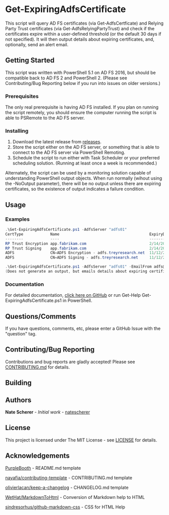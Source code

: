 # Get-ExpiringAdfsCertificate

This script will query AD FS certificates (via Get-AdfsCertficate) and Relying Party Trust certificates (via Get-AdfsRelyingPartyTrust) and check if the certificates expire within a user-defined threshold (or the default 30 days if not specified). It will then output details about expiring certificates, and,  optionally, send an alert email.

## Getting Started

This script was written with PowerShell 5.1 on AD FS 2016, but should be compatible back to AD FS 2 and PowerShell 2. (Please see Contributing/Bug Reporting below if you run into issues on older versions.)

### Prerequisites

The only real prerequisite is having AD FS installed. If you plan on running the script remotely, you should ensure the computer running the script is able to PSRemote to the AD FS server.

### Installing

1. Download the latest release from [releases](../../releases).
1. Store the script either on the AD FS server, or something that is able to connect to the AD FS server via PowerShell Remoting.
1. Schedule the script to run either with Task Scheduler or your preferred scheduling solution. (Running at least once a week is recommended.)

Alternately, the script can be used by a monitoring solution capable of understanding PowerShell output objects. When run normally (wihout using the -NoOutput parameter), there will be no output unless there are expiring certificates, so the existence of output indicates a failure condition.

## Usage

### Examples

```PowerShell
.\Get-ExpiringAdfsCertificate.ps1 -AdfsServer "adfs01"
CertType            Name                                        ExpiryDate
--------            ----                                        ----------
RP Trust Encryption app.fabrikam.com                            2/14/2018 8:31:43 AM
RP Trust Signing    app.fabrikam.com                            2/14/2018 8:31:43 AM
ADFS                CN=ADFS Encryption - adfs.treyresearch.net  11/12/2018 2:15:12 PM
ADFS                CN=ADFS Signing - adfs.treyresearch.net     11/12/2018 2:15:13 PM
```

```PowerShell
.\Get-ExpiringAdfsCertificate.ps1 -AdfsServer "adfs01" -EmailFrom adfs@treyresearch.net -EmailTo noc@treyresearch.net -SmtpServer mail.treyresearch.net -SmtpAuthenticated -NoOutput
(Does not generate an output, but emails details about expiring certificates to noc@treyresearch.net)
```

### Documentation

For detailed documentation, [click here on GitHub][HelpMarkdown]<!--,  see Help.html in a release,--> or run Get-Help Get-ExpiringAdfsCertificate.ps1 in PowerShell.

[HelpMarkdown]: ../v1.0.0/doc/Get-ExpiringAdfsCertificate.md

## Questions/Comments

If you have questions, comments, etc, please enter a GitHub Issue with the "question" tag.

## Contributing/Bug Reporting

Contributions and bug reports are gladly accepted! Please see [CONTRIBUTING.md](CONTRIBUTING.md) for details.

## Building

## Authors

**Nate Scherer** - *Initial work* - [natescherer](https://github.com/natescherer)

## License

This project is licensed under The MIT License - see [LICENSE](LICENSE) for details.

## Acknowledgements

[PurpleBooth](https://gist.github.com/PurpleBooth/109311bb0361f32d87a2) - README.md template

[nayafia/contributing-template](https://github.com/nayafia/contributing-template) - CONTRIBUTING.md template

[olivierlacan/keep-a-changelog](https://github.com/olivierlacan/keep-a-changelog) - CHANGELOG.md template

[WetHat/MarkdownToHtml](https://github.com/WetHat/MarkdownToHtml) - Conversion of Markdown help to HTML

[sindresorhus/github-markdown-css](https://github.com/sindresorhus/github-markdown-css) - CSS for HTML Help
